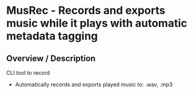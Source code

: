 # MusRec - Records and exports music while it plays with automatic metadata tagging
## Overview / Description

CLI tool to record 
- Automatically records and exports played music to: .wav, .mp3